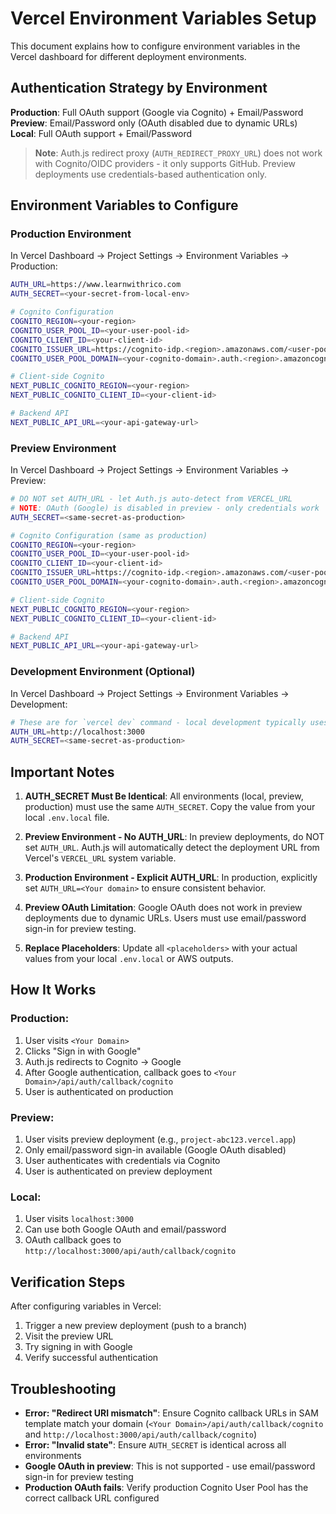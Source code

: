 # Vercel Environment Variables Setup

This document explains how to configure environment variables in the Vercel dashboard for different deployment environments.

## Authentication Strategy by Environment

**Production**: Full OAuth support (Google via Cognito) + Email/Password
**Preview**: Email/Password only (OAuth disabled due to dynamic URLs)
**Local**: Full OAuth support + Email/Password

> **Note**: Auth.js redirect proxy (`AUTH_REDIRECT_PROXY_URL`) does not work with Cognito/OIDC providers - it only supports GitHub. Preview deployments use credentials-based authentication only.

## Environment Variables to Configure

### Production Environment

In Vercel Dashboard → Project Settings → Environment Variables → Production:

```bash
AUTH_URL=https://www.learnwithrico.com
AUTH_SECRET=<your-secret-from-local-env>

# Cognito Configuration
COGNITO_REGION=<your-region>
COGNITO_USER_POOL_ID=<your-user-pool-id>
COGNITO_CLIENT_ID=<your-client-id>
COGNITO_ISSUER_URL=https://cognito-idp.<region>.amazonaws.com/<user-pool-id>
COGNITO_USER_POOL_DOMAIN=<your-cognito-domain>.auth.<region>.amazoncognito.com

# Client-side Cognito
NEXT_PUBLIC_COGNITO_REGION=<your-region>
NEXT_PUBLIC_COGNITO_CLIENT_ID=<your-client-id>

# Backend API
NEXT_PUBLIC_API_URL=<your-api-gateway-url>
```

### Preview Environment

In Vercel Dashboard → Project Settings → Environment Variables → Preview:

```bash
# DO NOT set AUTH_URL - let Auth.js auto-detect from VERCEL_URL
# NOTE: OAuth (Google) is disabled in preview - only credentials work
AUTH_SECRET=<same-secret-as-production>

# Cognito Configuration (same as production)
COGNITO_REGION=<your-region>
COGNITO_USER_POOL_ID=<your-user-pool-id>
COGNITO_CLIENT_ID=<your-client-id>
COGNITO_ISSUER_URL=https://cognito-idp.<region>.amazonaws.com/<user-pool-id>
COGNITO_USER_POOL_DOMAIN=<your-cognito-domain>.auth.<region>.amazoncognito.com

# Client-side Cognito
NEXT_PUBLIC_COGNITO_REGION=<your-region>
NEXT_PUBLIC_COGNITO_CLIENT_ID=<your-client-id>

# Backend API
NEXT_PUBLIC_API_URL=<your-api-gateway-url>
```

### Development Environment (Optional)

In Vercel Dashboard → Project Settings → Environment Variables → Development:

```bash
# These are for `vercel dev` command - local development typically uses .env.local
AUTH_URL=http://localhost:3000
AUTH_SECRET=<same-secret-as-production>
```

## Important Notes

1. **AUTH_SECRET Must Be Identical**: All environments (local, preview, production) must use the same `AUTH_SECRET`. Copy the value from your local `.env.local` file.

2. **Preview Environment - No AUTH_URL**: In preview deployments, do NOT set `AUTH_URL`. Auth.js will automatically detect the deployment URL from Vercel's `VERCEL_URL` system variable.

3. **Production Environment - Explicit AUTH_URL**: In production, explicitly set `AUTH_URL=<Your domain>` to ensure consistent behavior.

4. **Preview OAuth Limitation**: Google OAuth does not work in preview deployments due to dynamic URLs. Users must use email/password sign-in for preview testing.

5. **Replace Placeholders**: Update all `<placeholders>` with your actual values from your local `.env.local` or AWS outputs.

## How It Works

### Production:
1. User visits `<Your Domain>`
2. Clicks "Sign in with Google"
3. Auth.js redirects to Cognito → Google
4. After Google authentication, callback goes to `<Your Domain>/api/auth/callback/cognito`
5. User is authenticated on production

### Preview:
1. User visits preview deployment (e.g., `project-abc123.vercel.app`)
2. Only email/password sign-in available (Google OAuth disabled)
3. User authenticates with credentials via Cognito
4. User is authenticated on preview deployment

### Local:
1. User visits `localhost:3000`
2. Can use both Google OAuth and email/password
3. OAuth callback goes to `http://localhost:3000/api/auth/callback/cognito`

## Verification Steps

After configuring variables in Vercel:

1. Trigger a new preview deployment (push to a branch)
2. Visit the preview URL
3. Try signing in with Google
4. Verify successful authentication

## Troubleshooting

- **Error: "Redirect URI mismatch"**: Ensure Cognito callback URLs in SAM template match your domain (`<Your Domain>/api/auth/callback/cognito` and `http://localhost:3000/api/auth/callback/cognito`)
- **Error: "Invalid state"**: Ensure `AUTH_SECRET` is identical across all environments
- **Google OAuth in preview**: This is not supported - use email/password sign-in for preview testing
- **Production OAuth fails**: Verify production Cognito User Pool has the correct callback URL configured
